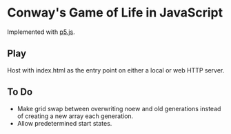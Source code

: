 # Conway's Game of Life in JavaScript

Implemented with [p5.js](https://p5js.org/).

## Play

Host with index.html as the entry point on either a local or web HTTP server.

## To Do

- Make grid swap between overwriting noew and old generations instead of creating a new array each generation.
- Allow predetermined start states.
